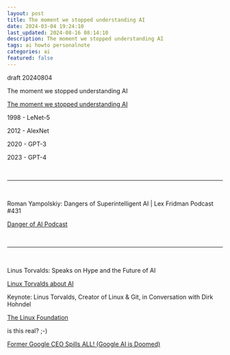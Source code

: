 ```yaml
---
layout: post
title: The moment we stopped understanding AI
date: 2024-03-04 19:24:10
last_updated: 2024-08-16 08:14:10
description: The moment we stopped understanding AI
tags: ai howto personalnote
categories: ai
featured: false
---
```


draft 20240804

The moment we stopped understanding AI

[The moment we stopped understanding AI]: https://www.youtube.com/watch?v=UZDiGooFs54 "https://www.youtube.com/watch?v=UZDiGooFs54"
[The moment we stopped understanding AI]

1998 - LeNet-5

2012 - AlexNet

2020 - GPT-3

2023 - GPT-4

<br><hr><br>

Roman Yampolskiy: Dangers of Superintelligent AI | Lex Fridman Podcast #431

[Danger of AI Podcast]:https://www.youtube.com/watch?v=NNr6gPelJ3E "https://www.youtube.com/watch?v=NNr6gPelJ3E"
[Danger of AI Podcast]

<br><hr><br>


Linus Torvalds: Speaks on Hype and the Future of AI

[Linux Torvalds about AI]:https://www.youtube.com/watch?v=7GIZi7nlIe0 "https://www.youtube.com/watch?v=7GIZi7nlIe0"
[Linux Torvalds about AI]


Keynote: Linus Torvalds, Creator of Linux & Git, in Conversation with Dirk Hohndel

[The Linux Foundation]:https://www.youtube.com/watch?v=cPvRIWXNgaM "https://www.youtube.com/watch?v=cPvRIWXNgaM"
[The Linux Foundation]


is this real? ;-)

[Former Google CEO Spills ALL! (Google AI is Doomed)]:https://www.youtube.com/watch?v=7PMUVqtXS0A "https://www.youtube.com/watch?v=7PMUVqtXS0A"
[Former Google CEO Spills ALL! (Google AI is Doomed)]
